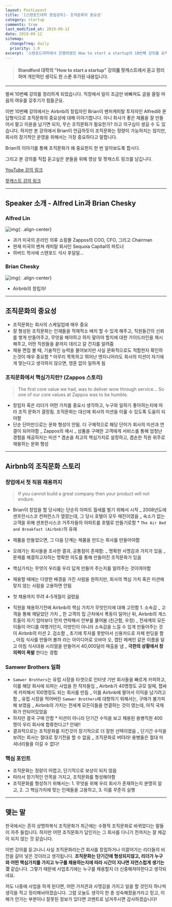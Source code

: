 ```yaml
---
layout: PostLayout
title: '[스탠포드대학 창업강의]- 조직문화의 중요성'
category: startup
comments: true
last_modified_at: 2019-09-12
date: 2019-09-12
sitemap:
  changefreq: daily
  priority: 1.0
excerpt: '스탠포드대학에서 진행하였던 How to start a startup의 10번째 강의를 요약정리한 글입니다.'
---
```


> #### Standford 대학의 "How to start a startup" 강의를 팟캐스트에서 듣고 정리하며 개인적인 생각도 한 스푼 추가된 내용입니다.

---

벌써 10번째 강의를 정리하게 되었습니다.
직장에서 일이 조금만 바빠져도 글을 올릴 마음의 여유를 갖추기가 힘들군요.

이번 10번째 강의에서는 Airbnb의 창립자인 Brian이 벤처캐피탈 투자자인 Alfred와 문답형식으로 조직문화의 중요성에 대해 이야기합니다.
아니 회사가 좋은 제품을 잘 만들어서 팔고 이윤을 남기면 되지, 무슨 조직문화가 필요한가? 라고 의구심이 생길 수 도 있습니다.
하지만 본 강의에서 Brian이 언급하듯이 조직문화는 정량이 가능하지는 않지만, 회사의 장기적인 운영을 위해서는 가장 중요하다고 말합니다.

Brian의 이야기를 통해 조직문화가 왜 중요한지 한 번 알아보도록 합시다.

그리고 본 강의를 직접 듣고싶은 분들을 위해 영상 및 팟캐스트 링크를 남깁니다.

[YouTube 강의 링크](https://youtu.be/RfWgVWGEuGE)

[팟캐스트 강의 링크](https://player.fm/series/how-to-start-a-startup/10-brian-chesky-and-alfred-lin-culture)

---

## Speaker 소개 - Alfred Lin과 Brian Chesky

### Alfred Lin

![img](https://pbs.twimg.com/profile_images/888326579029516289/57-865tu.jpg){: .align-center}

- 과거 미국의 온라인 의류 쇼핑몰 Zappos의 COO, CFO, 그리고 Chairman
- 현재 미국의 벤쳐 캐피탈 회사인 Sequoia Capital의 파트너
- 하버드 학사에 스탠포드 석사 후덜덜...

### Brian Chesky

![img](https://www.telegraph.co.uk/content/dam/men/2017/03/16/brianchesky_trans_NvBQzQNjv4BqpVlberWd9EgFPZtcLiMQf28kBVqZ4avuiD_OH8JhREk.jpg?imwidth=450){: .align-center}

- Airbnb의 창립자!

---

## 조직문화의 중요성

- 조직문화는 회사의 스케일업에 매우 중요
- 잘 형성된 조직문화는 인재들을 적재적소 배치 할 수 있게 해주고, 직원들간의 신뢰를 쌓게 만들어주고, 무엇을 해야하고 하지 말아야 할지에 대한 가이드라인을 제시해주고, 어떤 직원들을 끝까지 데리고 갈 건지를 알려줌
- 채용 면접 볼 때, 기술적인 능력을 물어보지만 사실 문화적으로도 적합한지 확인하는것이 매우 중요함 \* 아무리 똑똑하고 뛰어난 엔지니어라도 회사의 미션이 자기에게 맞는다고 생각하지 않으면, 영혼 없이 일하게 됨

### 조직문화에서 핵심가치란? (Zappos 스토리)

> The first core value we had, was to deliver wow through service... So one of our core values at Zappos was to be humble.

- 창립자 혹은 리더가 어떤 가치를 중요시 생각하고, 누구와 일하기 좋아하는지에 따라 조직 문화가 결정됨. 조직문화는 대신에 회사의 미션을 이룰 수 있도록 도움이 되야함
- 단순 단어만으로는 문화 형성이 안됨. 더 구체적으로 해당 단어가 회사의 미션과 연결이 되어야함
  _ Zappos의 예시
  _ 상품을 구매한 고객에게 서비스를 통해 엄청난 경험을 제공하자는 미션 \* 겸손을 최고의 핵심가치로 설정하고, 겸손한 직원 위주로 채용하는 문화 형성

---

## Airbnb의 조직문화 스토리

### 창업에서 첫 직원 채용까지

> If you cannot build a great company then your product will not endure.

- Brian이 창업을 할 당시에는 단순히 아파트 월세를 벌기 위해서 시작
  _ 2008년도에 샌프란시스코 컨퍼런스가 열렸는데, 그 당시 호텔이 모두 매진이였음
  _ 숙소가 없는 고객을 위해 샌프란시스코 거주자들의 아파트를 호텔로 만들기로함 \* `The Air Bed and Breakfast (Airbnb)`의 유래

- 제품을 만들었으면, 그 다음 단계는 제품을 만드는 회사를 만들어야함
- 오래가는 회사들을 조사한 결과, 공통점이 존재함:
  _ 명확한 사명감과 가치가 있음
  _ 문제를 해결하고자하는 명확한 의도를 통해 만들어진 조직문화가 있음
- 핵심가치는 무엇이 우리를 우리 답게 만들어 주는지를 알려주는 것이여야함
- 채용할 때에는 다양한 배경을 가진 사람을 원하지만, 회사의 핵심 가치 혹은 미션에 맞지 않는 사람을 고용하면 안됨

- 첫 채용까지 무려 4-5개월이 걸렸음
- 직원을 채용하기전에 Airbnb의 핵심 가치가 무엇인지에 대해 고민함 1. 소속감
  _ 고객을 통해 깨달았던 가치
  _ 한 고객의 집 근처에서 폭동이 일어난 뒤, Airbnb의 게스트들이 자기 엄마보다 먼저 연락해서 안부를 물어봄 (친근함, 우정)
  _ 전세계의 모든이들이 어디를 여행가던지, 이방인이 아니라 소속감을 느낄 수 있게 만들어주는 것이 Airbnb의 미션 2. 검소함
  _ 초기에 투자를 못받아서 신용카드로 자체 펀딩을 함
  _ 아침 식사를 만들어 볼까 라는 아이디어로 오바마 오, 캡틴 메케인 같은 이름을 달고 아침 식사대용 시리얼을 만들어서 40,000달러 매출을 냄
  _ **극한의 상황에서 창의력이 폭발** 한다는 경험

### Samwer Brothers 일화

- `Samwer Brothers`는 유럽 시장을 타겟으로 인터넷 기반 회사들을 빠르게 카피하고, 이를 해당 회사에 되파는 사업을 한 작자들임
  _ Airbnb가 40명정도 규모 일때, 잽싸게 카피해서 100명정도 되는 회사를 만듬
  _ 이를 Airbnb에 팔아서 이익을 남기려고함
  _ 유럽 시장을 먹어버린 `Samwer Brothers`에 대항하기 위해서는, 구매가 불가피해 보였음
  _ Airbnb의 가치는 전세계 모든이들을 연결하는 것이 였는데, 아직 국제화가 안되어있었음
- 하지만 결국 구매 안함 \* 미션이 아니라 단기간 수익을 보고 채용된 용병직원 400명이 우리 회사에 합류한다고? 안돼!!
- 결과적으로는 조직문화를 지킨것이 장기적으로 더 잘한 선택이였음
  _ 단기간 수익을 보려는 회사는 절대로 장기전을 할 수 없음
  _ 조직문화로 버텨라! 용병들은 절대 미셔너리들을 이길 수 없다!

### 핵심 포인트

- 조직문화는 정량이 어렵고, 단기적으로 보상이 되지 않음
- 따라서 장기적인 안목을 가지고, 조직문화를 형성해야함
- 조직문화를 형성하기 위해서는: 1. 무엇을 위해 우리 회사가 존재하는지 분명히 알고, 2. 그 핵심가치에 맞는 인재들을 고용하고, 3. 이를 꾸준히 실행

---

## 맺는 말

한국에서는 흔히 상명하복식 조직문화가 최근에는 수평적 조직문화로 바뀌었다는 말들이 자주 들립니다.
하지만 어떤 조직문화가 답인지는 그 회사를 다니기 전까지는 잘 체감이 되지 않는 것 같습니다.

이번 강의를 듣고나니 사실 조직문화라는건 회사를 창립하거나 이끌어가는 리더들의 비전을 갈아 넣은 것이라고 생각됩니다.
**조직문화는 단기간에 형성되지않고, 리더가 누구와 어떤 핵심가치를 가지고 누구를 채용하는지에 따라 시간이 지나면 자연스럽게 생기는 것** 같습니다.
그렇기 때문에 사업초기에는 누구를 채용할지 더 신중해져야한다고 생각되네요.

저도 나중에 사업을 하게 된다면, 어떤 가치관과 사명감을 가지고 일을 할 것인지 하나씩 생각을 적고 정리해놔야겠습니다.
그럼 오늘도 생각이 한 층 성숙해졌을거라고 믿고, 이해가 안가는 부분이나 잘못된 정보가 있다면 코멘트로 남겨주시면 감사하겠습니다!
